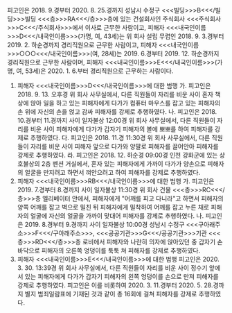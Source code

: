 피고인은 2018. 9.경부터 2020. 8. 25.경까지 성남시 수정구 <<<빌딩>>>B<<</빌딩>>>빌딩 <<<층>>>RA<<</층>>>층에 있는 건설회사인 주식회사 <<<주식회사>>>C<<</주식회사>>>에서 이사로 근무한 사람이고, 피해자 <<<내국인이름>>>D<<</내국인이름>>>(가명, 여, 43세)는 위 회사 설립 무렵인 2018. 9. 3.경부터 2019. 2. 하순경까지 경리직원으로 근무한 사람이고, 피해자 <<<내국인이름>>>○○○<<</내국인이름>>>(여, 28세)는 2019. 6.경부터 2019. 12. 하순경까지 경리직원으로 근무한 사람이며, 피해자 <<<내국인이름>>>E<<</내국인이름>>>(가명, 여, 53세)은 2020. 1. 6.부터 경리직원으로 근무하는 사람이다.
1. 피해자 <<<내국인이름>>>D<<</내국인이름>>>에 대한 범행
가. 피고인은 2018. 9. 13. 오후경 위 회사 사무실에서, 다른 직원들이 자리를 비운 사이 혼자 책상에 앉아 일을 하고 있는 피해자에게 다가가 컴퓨터 마우스를 잡고 있는 피해자의 손 위에 자신의 손을 얹고 감싸 피해자를 강제로 추행하였다.
나. 피고인은 2018. 10.경부터 11.경까지 사이 일자불상 12:00경 위 회사 사무실에서, 다른 직원들이 자리를 비운 사이 피해자에게 다가가 갑자기 피해자의 볼에 뽀뽀를 하여 피해자를 강제로 추행하였다.
다. 피고인은 2018. 11.경 11:30경 위 회사 사무실에서, 다른 직원들이 자리를 비운 사이 피해자 앞으로 다가와 양팔로 피해자를 끌어안아 피해자를 강제로 추행하였다.
라. 피고인은 2018. 12. 하순경 09:00경 인천 강화군에 있는 상호불상의 2층 펜션 거실에서, 혼자 있는 피해자에게 가까이 다가가 양손으로 피해자의 얼굴을 만지려고 하면서 껴안으려고 하여 피해자를 강제로 추행하였다.
2. 피해자 <<<내국인이름>>>RB<<</내국인이름>>>에 대한 범행
가. 피고인은 2019. 7.경부터 8.경까지 사이 일자불상 11:30경 위 회사 건물 <<<층>>>RC<<</층>>>층 엘리베이터 안에서, 피해자에게 "어깨를 피고 다니라"고 하면서 피해자의 양쪽 어깨를 잡고 벽으로 밀친 뒤 피해자에게 밀착하여 어깨를 잡고 누른 채로 피해자의 얼굴에 자신의 얼굴을 가까이 맞대어 피해자를 강제로 추행하였다.
나. 피고인은 2019. 8.경부터 9.경까지 사이 일자불상 10:00경 성남시 수정구 <<<구아래주소>>>F<<</구아래주소>>>, <<<공공기관>>>G<<</공공기관>>>기관 <<<층>>>RD<<</층>>>층 로비에서 피해자와 나란히 의자에 앉아있던 중 갑자기 손바닥으로 피해자의 오른쪽 엉덩이를 툭툭 쳐 피해자를 강제로 추행하였다.
3. 피해자 <<<내국인이름>>>E<<</내국인이름>>>에 대한 범행
피고인은 2020. 3. 30. 13:39경 위 회사 사무실에서, 다른 직원들이 자리를 비운 사이 정수기 앞에 서 있는 피해자에게 다가가 갑자기 피해자의 왼쪽 엉덩이를 손으로 만져 피해자를 강제로 추행하였다.
피고인은 이를 비롯하여 2020. 3. 11.경부터 2020. 5. 28.경까지 별지 범죄일람표에 기재된 것과 같이 총 16회에 걸쳐 피해자를 강제로 추행하였다.
